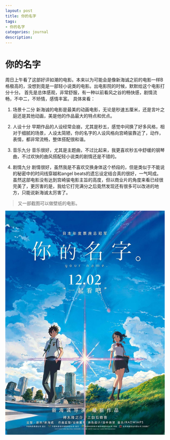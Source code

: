 ```yaml
---
layout: post
title: 你的名字
tags:
- 你的名字
categories: journal
description: 
---
```

# 你的名字
周日上午看了这部好评如潮的电影。本来以为可能会是像新海诚之前的电影一样B格极高的，没想到竟是一部轻小说类的电影。出电影院的时候，默默给这个电影打分十分。
首先是总体感观，非常舒服，有一种以前看风之谷的畅快感，剧情流畅，不中二，不矫情，感情丰富。
具体来看：

1. 场景十二分
新海诚的电影是最美的动画电影，无论是秒速五厘米，还是言叶之庭还是其他动画，美是他的作品最大的特点和优点。
2. 人设十分
早期作品的人设经常会崩，尤其是秒五，感觉中间换了好多风格，相对于细腻的场景，人设太简陋，你的名字的人设风格向宫崎骏靠近了，动作，表情，都非常流畅，整体搭配很和谐。
3. 音乐九分
音乐很好，尤其是主题曲，不过比起来，我更喜欢秒五中舒缓的钢琴曲，不过欢快的曲风搭配轻小说类的剧情还是不错的。

4. 剧情九分
剧情很好，虽然我是不喜欢交换身体这个桥段的，但是类似于不能说的秘密中的时间线穿越和angel beats的遗忘设定结合真的很好，一气呵成。
虽然这部电影没有达到宫崎骏电影主旨的高度，但以商业片的角度来看已经很完美了，更厉害的是，我给它打完满分之后竟然发现还有很多可以改进的地方，只能说新海诚太厉害了。

 > 又一部截图可以做壁纸的电影。


![image](/pic/name/yourname.jpg)
